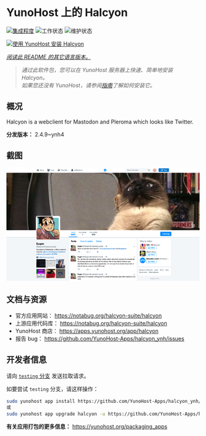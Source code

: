 <!--
注意：此 README 由 <https://github.com/YunoHost/apps/tree/master/tools/readme_generator> 自动生成
请勿手动编辑。
-->

# YunoHost 上的 Halcyon

[![集成程度](https://dash.yunohost.org/integration/halcyon.svg)](https://dash.yunohost.org/appci/app/halcyon) ![工作状态](https://ci-apps.yunohost.org/ci/badges/halcyon.status.svg) ![维护状态](https://ci-apps.yunohost.org/ci/badges/halcyon.maintain.svg)

[![使用 YunoHost 安装 Halcyon](https://install-app.yunohost.org/install-with-yunohost.svg)](https://install-app.yunohost.org/?app=halcyon)

*[阅读此 README 的其它语言版本。](./ALL_README.md)*

> *通过此软件包，您可以在 YunoHost 服务器上快速、简单地安装 Halcyon。*  
> *如果您还没有 YunoHost，请参阅[指南](https://yunohost.org/install)了解如何安装它。*

## 概况

Halcyon is a webclient for Mastodon and Pleroma which looks like Twitter.


**分发版本：** 2.4.9~ynh4

## 截图

![Halcyon 的截图](./doc/screenshots/preview0.png)

## 文档与资源

- 官方应用网站： <https://notabug.org/halcyon-suite/halcyon>
- 上游应用代码库： <https://notabug.org/halcyon-suite/halcyon>
- YunoHost 商店： <https://apps.yunohost.org/app/halcyon>
- 报告 bug： <https://github.com/YunoHost-Apps/halcyon_ynh/issues>

## 开发者信息

请向 [`testing` 分支](https://github.com/YunoHost-Apps/halcyon_ynh/tree/testing) 发送拉取请求。

如要尝试 `testing` 分支，请这样操作：

```bash
sudo yunohost app install https://github.com/YunoHost-Apps/halcyon_ynh/tree/testing --debug
或
sudo yunohost app upgrade halcyon -u https://github.com/YunoHost-Apps/halcyon_ynh/tree/testing --debug
```

**有关应用打包的更多信息：** <https://yunohost.org/packaging_apps>
